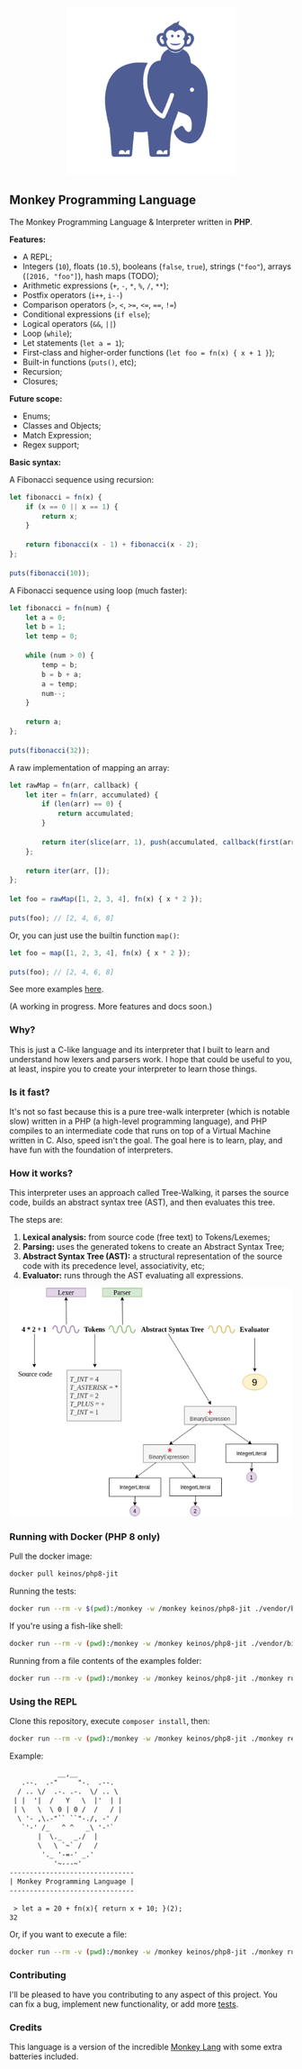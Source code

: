 <p align="center">
    <img src="resources/monkey-php.png?raw=true" alt="Monkey Programming Language">
</p>

## Monkey Programming Language

The Monkey Programming Language & Interpreter written in **PHP**.

**Features:**

- A REPL;
- Integers (`10`), floats (`10.5`), booleans (`false`, `true`), strings (`"foo"`), arrays (`[2016, "foo"]`), hash maps (TODO);
- Arithmetic expressions (`+`, `-`, `*`, `%`, `/`, `**`);
- Postfix operators (`i++`, `i--`)
- Comparison operators (`>`, `<`, `>=`, `<=`, `==`, `!=`)
- Conditional expressions (`if else`);
- Logical operators (`&&`, `||`)
- Loop (`while`);
- Let statements (`let a = 1`);
- First-class and higher-order functions (`let foo = fn(x) { x + 1 }`);
- Built-in functions (`puts()`, etc);
- Recursion;
- Closures;

**Future scope:**

- Enums;
- Classes and Objects;
- Match Expression;
- Regex support;

**Basic syntax:**

A Fibonacci sequence using recursion:

```javascript
let fibonacci = fn(x) {
    if (x == 0 || x == 1) {
        return x;
    }

    return fibonacci(x - 1) + fibonacci(x - 2);
};

puts(fibonacci(10));
```

A Fibonacci sequence using loop (much faster):

```javascript
let fibonacci = fn(num) {
    let a = 0;
    let b = 1;
    let temp = 0;

    while (num > 0) {
        temp = b;
        b = b + a;
        a = temp;
        num--;
    }

    return a;
};

puts(fibonacci(32));
```

A raw implementation of mapping an array:

```javascript
let rawMap = fn(arr, callback) {
    let iter = fn(arr, accumulated) {
        if (len(arr) == 0) {
            return accumulated;
        }

        return iter(slice(arr, 1), push(accumulated, callback(first(arr))));
    };

    return iter(arr, []);
};

let foo = rawMap([1, 2, 3, 4], fn(x) { x * 2 });

puts(foo); // [2, 4, 6, 8]
```

Or, you can just use the builtin function `map()`:

```javascript
let foo = map([1, 2, 3, 4], fn(x) { x * 2 });

puts(foo); // [2, 4, 6, 8]
```

See more examples [here](tests/examples).

(A working in progress. More features and docs soon.)

### Why?

This is just a C-like language and its interpreter that I built to learn and understand how lexers and parsers work. I hope that could be useful to you, at least, inspire you to create your interpreter to learn those things.

### Is it fast?

It's not so fast because this is a pure tree-walk interpreter (which is notable slow) written in a PHP (a high-level programming language), and PHP compiles to an intermediate code that runs on top of a Virtual Machine written in C. Also, speed isn't the goal. The goal here is to learn, play, and have fun with the foundation of interpreters.

### How it works?

This interpreter uses an approach called Tree-Walking, it parses the source code, builds an abstract syntax tree (AST), and then evaluates this tree.

The steps are:

1. **Lexical analysis:** from source code (free text) to Tokens/Lexemes;
2. **Parsing:** uses the generated tokens to create an Abstract Syntax Tree;
3. **Abstract Syntax Tree (AST):** a structural representation of the source code with its precedence level, associativity, etc;
4. **Evaluator:** runs through the AST evaluating all expressions.

<p align="center">
    <img src="resources/how-it-works.png?raw=true" alt="How it works">
</p>

### Running with Docker (PHP 8 only)

Pull the docker image:

```bash
docker pull keinos/php8-jit
```

Running the tests:

```bash
docker run --rm -v $(pwd):/monkey -w /monkey keinos/php8-jit ./vendor/bin/pest
```

If you're using a fish-like shell:

```bash
docker run --rm -v (pwd):/monkey -w /monkey keinos/php8-jit ./vendor/bin/pest
```

Running from a file contents of the examples folder:

```bash
docker run --rm -v (pwd):/monkey -w /monkey keinos/php8-jit ./monkey run examples/fibo_while.monkey
```

### Using the REPL

Clone this repository, execute `composer install`, then:

```bash
docker run --rm -v (pwd):/monkey -w /monkey keinos/php8-jit ./monkey repl
```

Example:

```text
            __,__
   .--.  .-"     "-.  .--.
  / .. \/  .-. .-.  \/ .. \
 | |  '|  /   Y   \  |'  | |
 | \   \  \ 0 | 0 /  /   / |
  \ '- ,\.-"`` ``"-./, -' /
   `'-' /_   ^ ^   _\ '-'`
       |  \._   _./  |
       \   \ `~` /   /
        '._ '-=-' _.'
           '~---~'
-------------------------------
| Monkey Programming Language |
-------------------------------

 > let a = 20 + fn(x){ return x + 10; }(2);
32
```

Or, if you want to execute a file:

```bash
docker run --rm -v (pwd):/monkey -w /monkey keinos/php8-jit ./monkey run examples/closure.monkey
```

### Contributing

I'll be pleased to have you contributing to any aspect of this project. You can fix a bug, implement new functionality, or add more [tests](tests/examples).

### Credits

This language is a version of the incredible [Monkey Lang](https://monkeylang.org/) with some extra batteries included.
